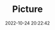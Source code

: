 ---
weight: 1
images:
- /images/edited/149.jpeg
title: Picture
date: 2022-10-24 20:22:42
tags: [luminarneo,work,ilce7m3,person,people]
---
